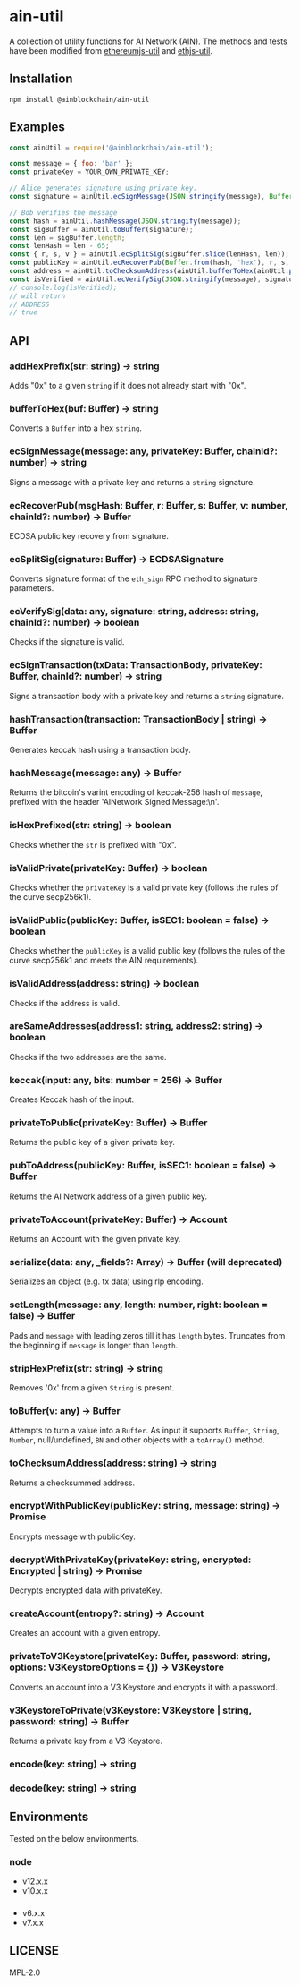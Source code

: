 # ain-util


A collection of utility functions for AI Network (AIN).
The methods and tests have been modified from [ethereumjs-util](https://github.com/ethereumjs/ethereumjs-util) and [ethjs-util](https://github.com/ethjs/ethjs-util).

## Installation
```
npm install @ainblockchain/ain-util
```

## Examples
```js
const ainUtil = require('@ainblockchain/ain-util');

const message = { foo: 'bar' };
const privateKey = YOUR_OWN_PRIVATE_KEY;

// Alice generates signature using private key.
const signature = ainUtil.ecSignMessage(JSON.stringify(message), Buffer.from(privateKey, 'hex'));

// Bob verifies the message
const hash = ainUtil.hashMessage(JSON.stringify(message));
const sigBuffer = ainUtil.toBuffer(signature);
const len = sigBuffer.length;
const lenHash = len - 65;
const { r, s, v } = ainUtil.ecSplitSig(sigBuffer.slice(lenHash, len));
const publicKey = ainUtil.ecRecoverPub(Buffer.from(hash, 'hex'), r, s, v);
const address = ainUtil.toChecksumAddress(ainUtil.bufferToHex(ainUtil.pubToAddress(publicKey, publicKey.length === 65)));
const isVerified = ainUtil.ecVerifySig(JSON.stringify(message), signature, address);
// console.log(isVerified);
// will return
// ADDRESS
// true
```

## API

### addHexPrefix(str: string) -> string
Adds "0x" to a given `string` if it does not already start with "0x".

### bufferToHex(buf: Buffer) -> string
Converts a `Buffer` into a hex `string`.

### ecSignMessage(message: any, privateKey: Buffer, chainId?: number) -> string
Signs a message with a private key and returns a `string` signature.

### ecRecoverPub(msgHash: Buffer, r: Buffer, s: Buffer, v: number, chainId?: number) -> Buffer
ECDSA public key recovery from signature.

### ecSplitSig(signature: Buffer) -> ECDSASignature
Converts signature format of the `eth_sign` RPC method to signature parameters.

### ecVerifySig(data: any, signature: string, address: string, chainId?: number) -> boolean
Checks if the signature is valid.

### ecSignTransaction(txData: TransactionBody, privateKey: Buffer, chainId?: number) -> string
Signs a transaction body with a private key and returns a `string` signature.

### hashTransaction(transaction: TransactionBody | string) -> Buffer
Generates keccak hash using a transaction body.

### hashMessage(message: any) -> Buffer
Returns the bitcoin's varint encoding of keccak-256 hash of `message`,
prefixed with the header 'AINetwork Signed Message:\n'.

### isHexPrefixed(str: string) -> boolean
Checks whether the `str` is prefixed with "0x".

### isValidPrivate(privateKey: Buffer) -> boolean
Checks whether the `privateKey` is a valid private key (follows the rules of the curve secp256k1).

### isValidPublic(publicKey: Buffer, isSEC1: boolean = false) -> boolean
Checks whether the `publicKey` is a valid public key (follows the rules of the
curve secp256k1 and meets the AIN requirements).

### isValidAddress(address: string) -> boolean
Checks if the address is valid.

### areSameAddresses(address1: string, address2: string) -> boolean
Checks if the two addresses are the same.

### keccak(input: any, bits: number = 256) -> Buffer
Creates Keccak hash of the input.

### privateToPublic(privateKey: Buffer) -> Buffer
Returns the public key of a given private key.

### pubToAddress(publicKey: Buffer, isSEC1: boolean = false) -> Buffer
Returns the AI Network address of a given public key.

### privateToAccount(privateKey: Buffer) -> Account
Returns an Account with the given private key.

### serialize(data: any, _fields?: Array<Field>) -> Buffer (will deprecated)
Serializes an object (e.g. tx data) using rlp encoding.

### setLength(message: any, length: number, right: boolean = false) -> Buffer
Pads and `message` with leading zeros till it has `length` bytes.
Truncates from the beginning if `message` is longer than `length`.

### stripHexPrefix(str: string) -> string
Removes '0x' from a given `String` is present.

### toBuffer(v: any) -> Buffer
Attempts to turn a value into a `Buffer`. As input it supports `Buffer`,
`String`, `Number`, null/undefined, `BN` and other objects with a `toArray()` method.

### toChecksumAddress(address: string) -> string
Returns a checksummed address.

### encryptWithPublicKey(publicKey: string, message: string) -> Promise<Encrypted>
Encrypts message with publicKey.

### decryptWithPrivateKey(privateKey: string, encrypted: Encrypted | string) -> Promise<string>
Decrypts encrypted data with privateKey.

### createAccount(entropy?: string) -> Account
Creates an account with a given entropy.

### privateToV3Keystore(privateKey: Buffer, password: string, options: V3KeystoreOptions = {}) -> V3Keystore
Converts an account into a V3 Keystore and encrypts it with a password.

### v3KeystoreToPrivate(v3Keystore: V3Keystore | string, password: string) -> Buffer
Returns a private key from a V3 Keystore.

### encode(key: string) -> string


### decode(key: string) -> string


## Environments
Tested on the below environments.

### node
- v12.x.x
- v10.x.x

###
- v6.x.x
- v7.x.x


## LICENSE

MPL-2.0
